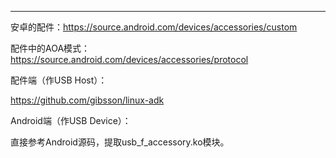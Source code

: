

---



安卓的配件：https://source.android.com/devices/accessories/custom

配件中的AOA模式：https://source.android.com/devices/accessories/protocol





配件端（作USB Host）：

https://github.com/gibsson/linux-adk

Android端（作USB Device）：

直接参考Android源码，提取usb_f_accessory.ko模块。

